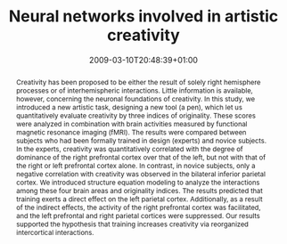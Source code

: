 ---
slug: neural-networks-involved-in-artistic-creativity
title: "Neural networks involved in artistic creativity"
layout: single
publitype: journal
subsection: journal
kansei: true
researchpage: true
institution:
    logo: Tsukuba
    web: "https://www.tsukuba.ac.jp/"
    name: "University of Tsukuba"
research: 
    -  kansei
date: 2009-03-10T20:48:39+01:00
reference: "Kowatari, Y., Lee, S.H., Yamamura, H., Nagamori, Y., Lévy, P., Yamane, S., & Yamamoto, Y. (2009). Neural networks involved in artistic creativity. Human Brain Mapping. 30(5), 1678–1690. doi:10.1002/hbm.20633"
abstract: "Creativity has been proposed to be either the result of solely right hemisphere processes or of interhemispheric interactions. Little information is available, however, concerning the neuronal foundations of creativity. In this study, we introduced a new artistic task, designing a new tool (a pen), which let us quantitatively evaluate creativity by three indices of originality. These scores were analyzed in combination with brain activities measured by functional magnetic resonance imaging (fMRI). The results were compared between subjects who had been formally trained in design (experts) and novice subjects. In the experts, creativity was quantitatively correlated with the degree of dominance of the right prefrontal cortex over that of the left, but not with that of the right or left prefrontal cortex alone. In contrast, in novice subjects, only a negative correlation with creativity was observed in the bilateral inferior parietal cortex. We introduced structure equation modeling to analyze the interactions among these four brain areas and originality indices. The results predicted that training exerts a direct effect on the left parietal cortex. Additionally, as a result of the indirect effects, the activity of the right prefrontal cortex was facilitated, and the left prefrontal and right parietal cortices were suppressed. Our results supported the hypothesis that training increases creativity via reorganized intercortical interactions."
link:
    paper: "https://1drv.ms/b/s!AnQx_v88q65Qv4QRdOL2dVqebM2TFQ?e=04yNfO"
    journal: "https://onlinelibrary.wiley.com/doi/full/10.1002/hbm.20633"
---